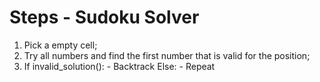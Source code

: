 # Steps - Sudoku Solver

1. Pick a empty cell;
2. Try all numbers and find the first number that is valid for the position;
3. If invalid_solution():
		- Backtrack
   Else:
		- Repeat
